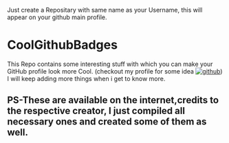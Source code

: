 Just create a Repositary with same name as your Username, this will appear on your github main profile.
# CoolGithubBadges
This Repo contains some interesting stuff with which you can make your GitHub profile look more Cool.
(checkout my profile for some idea  [![github](https://img.shields.io/badge/GitHub-000000?style=for-the-badge&logo=GitHub&logoColor=white)](https://github.com/HarshDutt17))
I will keep adding more things when i get to know more.

## PS-These are available on the internet,credits to the respective creator, I just compiled all necessary ones and created some of them as well.
